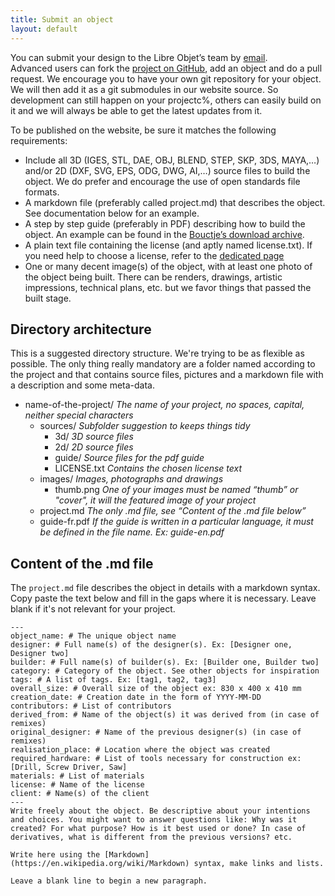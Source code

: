 ```yaml
---
title: Submit an object
layout: default
---
```

You can submit your design to the Libre Objet’s team by [email](mailto:hello@libreobjet.org).  
Advanced users can fork the [project on GitHub](https://github.com/libreobjet/libreobjet.org), add an object and do a pull request.
We encourage you to have your own git repository for your object. We will then add it as a git submodules in our website source.
So development can still happen on your projectc%, others can easily build on it and we will always be able to get the latest updates from it.

To be published on the website, be sure it matches the following requirements:

- Include all 3D (IGES, STL, DAE, OBJ, BLEND, STEP, SKP, 3DS, MAYA,…) and/or 2D (DXF, SVG, EPS, ODG, DWG, AI,…) source files to build the object. We do prefer and encourage the use of open standards file formats.
- A markdown file (preferably called project.md) that describes the object. See documentation below for an example.
- A step by step guide (preferably in PDF) describing how to build the object. An example can be found in the [Bouctje’s download archive](http://libreobjet.org/objects/bouctje/project.html).
- A plain text file containing the license (and aptly named license.txt). If you need help to choose a license, refer to the [dedicated page](http://libreobjet.org/licenses.html)
- One or many decent image(s) of the object, with at least one photo of the object being built. There can be renders, drawings, artistic impressions, technical plans, etc. but we favor things that passed the built stage.

## Directory architecture
This is a suggested directory structure. We're trying to be as flexible as possible. The only thing really mandatory are a folder named according to the project and that contains source files, pictures and a markdown file with a description and some meta-data.

- name-of-the-project/ *The name of your project, no spaces, capital, neither special characters*
  - sources/ *Subfolder suggestion to keeps things tidy*
    - 3d/ *3D source files*
    - 2d/ *2D source files*
    - guide/ *Source files for the pdf guide*
    - LICENSE.txt *Contains the chosen license text*
  - images/ *Images, photographs and drawings*
    - thumb.png *One of your images must be named “thumb” or "cover", it will the featured image of your project*
  - project.md *The only .md file, see “Content of the .md file below”*
  - guide-fr.pdf *If the guide is written in a particular language, it must be defined in the file name. Ex: guide-en.pdf*

## Content of the .md file

The `project.md` file describes the object in details with a markdown syntax.
Copy paste the text below and fill in the gaps where it is necessary.
Leave blank if it's not relevant for your project.
```
---
object_name: # The unique object name
designer: # Full name(s) of the designer(s). Ex: [Designer one, Designer two]
builder: # Full name(s) of builder(s). Ex: [Builder one, Builder two]
category: # Category of the object. See other objects for inspiration
tags: # A list of tags. Ex: [tag1, tag2, tag3]
overall_size: # Overall size of the object ex: 830 x 400 x 410 mm
creation_date: # Creation date in the form of YYYY-MM-DD
contributors: # List of contributors
derived_from: # Name of the object(s) it was derived from (in case of remixes)
original_designer: # Name of the previous designer(s) (in case of remixes)
realisation_place: # Location where the object was created
required_hardware: # List of tools necessary for construction ex: [Drill, Screw Driver, Saw]
materials: # List of materials
license: # Name of the license
client: # Name(s) of the client
---
Write freely about the object. Be descriptive about your intentions and choices. You might want to answer questions like: Why was it created? For what purpose? How is it best used or done? In case of derivatives, what is different from the previous versions? etc.

Write here using the [Markdown](https://en.wikipedia.org/wiki/Markdown) syntax, make links and lists.

Leave a blank line to begin a new paragraph.
```
